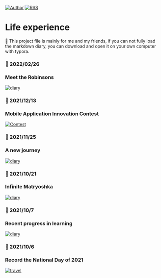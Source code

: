 [![Author](https://img.shields.io/badge/Author-ChuanyangChen-red.svg "Author")](https://github.com/Ulrich2003 "Author")
[![RSS](https://img.shields.io/badge/RSS-markdown-green.svg "RSS")](https://ulrich2003.github.io/mylife/ "RSS")

# Life experience

📝 This project file is mainly for me and my friends, if you can not fully load the markdown diary, you can download and open it on your own computer with typora.

### 📅 2022/02/26
### Meet the Robinsons
[![diary](https://img.shields.io/badge/diary-ClickToEnter-yellow.svg "diary")](https://ulrich2003.github.io/mylife/2022_Feb_26_Sat.html "diary")

### 📅 2021/12/13
### Mobile Application Innovation Contest
[![Contest](https://img.shields.io/badge/Contest-ClickToEnter-green.svg "Contest")](https://ulrich2003.github.io/mylife/Record_an_ios_front_end_project_2021_12_12.html "diary")

### 📅 2021/11/25
### A new journey
[![diary](https://img.shields.io/badge/diary-ClickToEnter-yellow.svg "diary")](https://ulrich2003.github.io/mylife/EMO2021_11_25.html "diary")

### 📅 2021/10/21
### Infinite Matryoshka
[![diary](https://img.shields.io/badge/diary-ClickToEnter-yellow.svg "diary")](https://ulrich2003.github.io/mylife/InfiniteMatryoshka2021_10_21.html "diary")

### 📅 2021/10/7
### Recent progress in learning
[![diary](https://img.shields.io/badge/diary-ClickToEnter-yellow.svg "diary")](https://ulrich2003.github.io/mylife/Recentprogressinlearning2021107.html "diary")

### 📅 2021/10/6
### Record the National Day of 2021
[![travel](https://img.shields.io/badge/travel-ClickToEnter-blue.svg "travel")](https://ulrich2003.github.io/mylife/RecordtheNationalDayof2021.html "travel")
